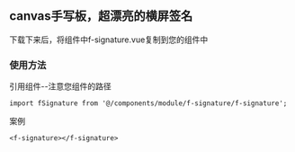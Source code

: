 ## canvas手写板，超漂亮的横屏签名

下载下来后，将组件中f-signature.vue复制到您的组件中


### 使用方法

引用组件--注意您组件的路径
```
import fSignature from '@/components/module/f-signature/f-signature';
```

案例

```
<f-signature></f-signature>
```
